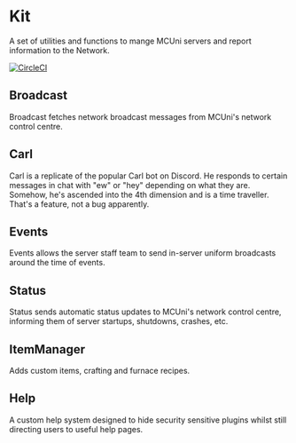 # Kit
A set of utilities and functions to mange MCUni servers and report information to the Network.

[![CircleCI](https://dl.circleci.com/status-badge/img/gh/MCUniDev/Kit-Bukkit/tree/main.svg?style=svg)](https://dl.circleci.com/status-badge/redirect/gh/MCUniDev/Kit-Bukkit/tree/main)

## Broadcast
Broadcast fetches network broadcast messages from MCUni's network control centre.

## Carl
Carl is a replicate of the popular Carl bot on Discord. He responds to certain messages in chat with "ew" or "hey" depending on what
they are. Somehow, he's ascended into the 4th dimension and is a time traveller. That's a feature, not a bug apparently.

## Events
Events allows the server staff team to send in-server uniform broadcasts around the time of events.

## Status
Status sends automatic status updates to MCUni's network control centre, informing them of server startups, shutdowns, crashes, etc.

## ItemManager
Adds custom items, crafting and furnace recipes.

## Help
A custom help system designed to hide security sensitive plugins whilst still directing users to useful help pages.
